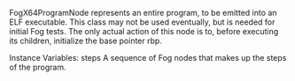 FogX64ProgramNode represents an entire program, to be emitted into an ELF executable. This class may not be used eventually, but is needed for initial Fog tests. The only actual action of this node is to, before executing its children, initialize the base pointer rbp.

Instance Variables:
	steps	<Array> A sequence of Fog nodes that makes up the steps of the program.